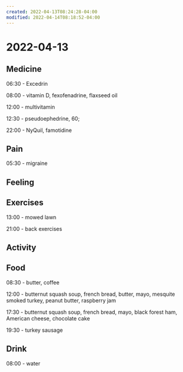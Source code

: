 ```yaml
---
created: 2022-04-13T08:24:28-04:00
modified: 2022-04-14T08:18:52-04:00
---
```


# 2022-04-13

## Medicine

06:30 - Excedrin

08:00 - vitamin D, fexofenadrine, flaxseed oil

12:00 - multivitamin

12:30 - pseudoephedrine, 60;

22:00 - NyQuil, famotidine

## Pain

05:30 - migraine


## Feeling


## Exercises

13:00 - mowed lawn

21:00 - back exercises


## Activity



## Food

08:30 - butter, coffee

12:00 - butternut squash soup, french bread, butter, mayo, mesquite smoked turkey, peanut butter, raspberry jam

17:30 - butternut squash soup, french bread, mayo, black forest ham, American cheese, chocolate cake

19:30 - turkey sausage


## Drink

08:00 - water
